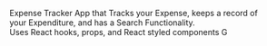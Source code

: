 Expense Tracker App
that Tracks your Expense, keeps a record of
<br>
your Expenditure, and has a Search Functionality.
<br>
Uses React hooks, props, and React
styled components G
